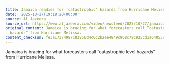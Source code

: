 ```yaml
---
title: Jamaica readies for ‘catastrophic’ hazards from Hurricane Melissa
date: '2025-10-27T19:18:20+00:00'
source: Al Jazeera
source_url: https://www.aljazeera.com/video/newsfeed/2025/10/27/jamaica-readies-for-catastrophic-hazards-from-hurricane-melissa?traffic_source=rss
original_content: Jamaica is bracing for what forecasters call “catastrophic level
  hazards” from Hurricane Melissa.
content_checksum: fe3a17374987c83850d4c0c2b2ee4849c968c79c925cd1a64055c03a373b98ee
---
```


Jamaica is bracing for what forecasters call “catastrophic level hazards” from Hurricane Melissa.

